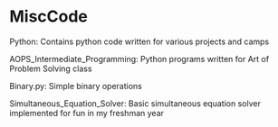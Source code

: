 # MiscCode

Python: Contains python code written for various projects and camps

AOPS_Intermediate_Programming: Python programs written for Art of Problem Solving class

Binary.py: Simple binary operations

Simultaneous_Equation_Solver: Basic simultaneous equation solver implemented for fun in my freshman year
